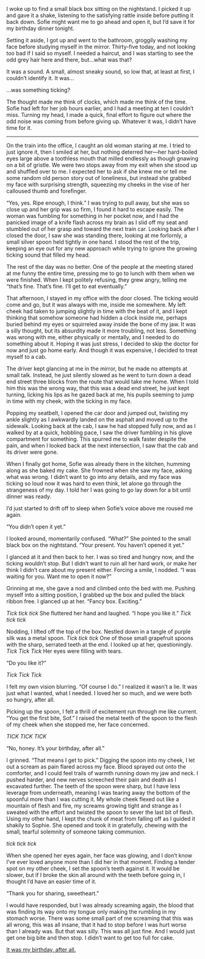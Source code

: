 

I woke up to find a small black box sitting on the nightstand.  I picked it up and gave it a shake, listening to the satisfying rattle inside before putting it back down.  Sofie might want me to go ahead and open it, but I’d save it for my birthday dinner tonight.  

Setting it aside, I got up and went to the bathroom, groggily washing my face before studying myself in the mirror.  Thirty-five today, and not looking too bad if I said so myself.  I needed a haircut, and I was starting to see the odd grey hair here and there, but…what was that?

It was a sound.  A small, almost sneaky sound, so low that, at least at first, I couldn’t identify it.  It was…

…was something ticking?

The thought made me think of clocks, which made me think of the time.  Sofie had left for her job hours earlier, and I had a meeting at ten I couldn’t miss.  Turning my head, I made a quick, final effort to figure out where the odd noise was coming from before giving up.  Whatever it was, I didn’t have time for it.

**** 

On the train into the office, I caught an old woman staring at me.  I tried to just ignore it, then I smiled at her, but nothing deterred her—her hard-boiled eyes large above a toothless mouth that milled endlessly as though gnawing on a bit of gristle.  We were two stops away from my exit when she stood up and shuffled over to me.  I expected her to ask if she knew me or tell me some random old person story out of loneliness, but instead she grabbed my face with surprising strength, squeezing my cheeks in the vise of her calloused thumb and forefinger.

“Yes, yes.  Ripe enough, I think.”  I was trying to pull away, but she was so close up and her grip was so firm, I found it hard to escape easily.  The woman was fumbling for something in her pocket now, and I had the panicked image of a knife flash across my brain as I slid off my seat and stumbled out of her grasp and toward the next train car.  Looking back after I closed the door, I saw she was standing there, looking at me forlornly, a small silver spoon held tightly in one hand.  I stood the rest of the trip, keeping an eye out for any new approach while trying to ignore the growing ticking sound that filled my head.

The rest of the day was no better.  One of the people at the meeting stared at me funny the entire time, pressing me to go to lunch with them when we were finished.  When I kept politely refusing, they grew angry, telling me “that’s fine.  That’s fine.  I’ll get to eat eventually.”

That afternoon, I stayed in my office with the door closed.  The ticking would come and go, but it was always with me, inside me somewhere.  My left cheek had taken to jumping slightly in time with the beat of it, and I kept thinking that somehow someone had hidden a clock inside me, perhaps buried behind my eyes or squirreled away inside the bone of my jaw.  It was a silly thought, but its absurdity made it more troubling, not less.  Something was wrong with me, either physically or mentally, and I needed to do something about it.  Hoping it was just stress, I decided to skip the doctor for now and just go home early.  And though it was expensive, I decided to treat myself to a cab.

The driver kept glancing at me in the mirror, but he made no attempts at small talk.  Instead, he just silently slowed as he went to turn down a dead end street three blocks from the route that would take me home.  When I told him this was the wrong way, that this was a dead end street, he just kept turning, licking his lips as he gazed back at me, his pupils seeming to jump in time with my cheek, with the ticking in my face.

Popping my seatbelt, I opened the car door and jumped out, twisting my ankle slightly as I awkwardly landed on the asphalt and moved up to the sidewalk.  Looking back at the cab, I saw he had stopped fully now, and as I walked by at a quick, hobbling pace, I saw the driver fumbling in his glove compartment for something.  This spurred me to walk faster despite the pain, and when I looked back at the next intersection, I saw that the cab and its driver were gone.

When I finally got home, Sofie was already there in the kitchen, humming along as she baked my cake.  She frowned when she saw my face, asking what was wrong.  I didn’t want to go into any details, and my face was ticking so loud now it was hard to even think, let alone go through the strangeness of my day.  I told her I was going to go lay down for a bit until dinner was ready.

I’d just started to drift off to sleep when Sofie’s voice above me roused me again.  

“You didn’t open it yet.”

I looked around, momentarily confused.  “What?”
She pointed to the small black box on the nightstand.  “Your present.  You haven’t opened it yet.”

I glanced at it and then back to her.  I was so tired and hungry now, and the ticking wouldn’t stop.  But I didn’t want to ruin all her hard work, or make her think I didn’t care about my present either.  Forcing a smile, I nodded.  “I was waiting for you.   Want me to open it now?”

Grinning at me, she gave a nod and climbed onto the bed with me.  Pushing myself into a sitting position, I grabbed up the box and pulled the black ribbon free.  I glanced up at her.  “Fancy box.   Exciting.”  

*Tick tick tick*  She fluttered her hand and laughed.  “I hope you like it.”  *Tick tick tick*

Nodding, I lifted off the top of the box.  Nestled down in a tangle of purple silk was a metal spoon.  *Tick tick tick*  One of those small grapefruit spoons with the sharp, serrated teeth at the end.  I looked up at her, questioningly.  *Tick Tick Tick*  Her eyes were filling with tears.

“Do you like it?”

*Tick Tick Tick*

I felt my own vision blurring.  “Of course I do.”  I realized it wasn’t a lie.  It was just what I wanted, what I needed.  I loved her so much, and we were both so hungry, after all.

Picking up the spoon, I felt a thrill of excitement run through me like current.  “You get the first bite, Sof.”  I raised the metal teeth of the spoon to the flesh of my cheek when she stopped me, her face concerned.

*TICK TICK TICK*

“No, honey.  It’s your birthday, after all.”

I grinned.  “That means I get to pick.”  Digging the spoon into my cheek, I let out a scream as pain flared across my face.  Blood sprayed out onto the comforter, and I could feel trails of warmth running down my jaw and neck.  I pushed harder, and new nerves screeched their pain and death as I excavated further.  The teeth of the spoon were sharp, but I have less leverage from underneath, meaning I was tearing away the bottom of the spoonful more than I was cutting it.  My whole cheek flexed out like a mountain of flesh and fire, my screams growing tight and strange as I sweated with the effort and twisted the spoon to sever the last bit of flesh.  Using my other hand, I kept the chunk of meat from falling off as I guided it shakily to Sophie.  She opened and took it in gratefully, chewing with the small, tearful solemnity of someone taking communion.

*tick tick tick*

When she opened her eyes again, her face was glowing, and I don’t know I’ve ever loved anyone more than I did her in that moment.  Finding a tender spot on my other cheek, I set the spoon’s teeth against it.  It would be slower, but if I broke the skin all around with the teeth before going in, I thought I’d have an easier time of it.

“Thank you for sharing, sweetheart.”

I would have responded, but I was already screaming again, the blood that was finding its way onto my tongue only making the rumbling in my stomach worse.  There was some small part of me screaming that this was all wrong, this was all insane, that it had to stop before I was hurt worse than I already was.  But that was silly.  This was all just fine.  And I would just get one big bite and then stop.  I didn’t want to get too full for cake.

[It was my birthday, after all.](https://redd.it/9ndww5)